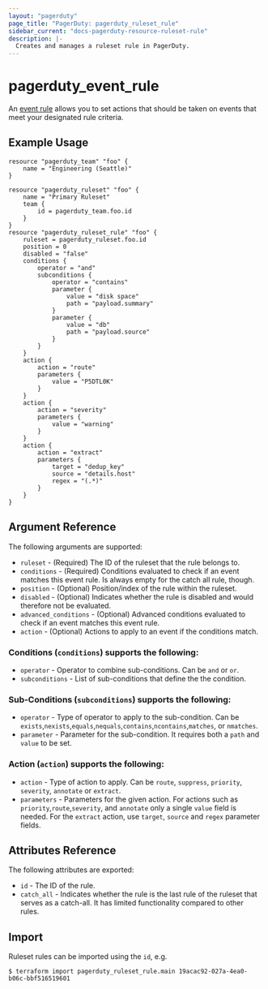 ```yaml
---
layout: "pagerduty"
page_title: "PagerDuty: pagerduty_ruleset_rule"
sidebar_current: "docs-pagerduty-resource-ruleset-rule"
description: |-
  Creates and manages a ruleset rule in PagerDuty.
---
```


# pagerduty\_event_rule

An [event rule](https://support.pagerduty.com/docs/rulesets#section-create-event-rules) allows you to set actions that should be taken on events that meet your designated rule criteria.

## Example Usage

```hcl
resource "pagerduty_team" "foo" {
    name = "Engineering (Seattle)"
}

resource "pagerduty_ruleset" "foo" {
	name = "Primary Ruleset"
	team { 
		id = pagerduty_team.foo.id
	}
}
resource "pagerduty_ruleset_rule" "foo" {
	ruleset = pagerduty_ruleset.foo.id
	position = 0
	disabled = "false"
	conditions {
		operator = "and"
		subconditions {
			operator = "contains"
			parameter {
				value = "disk space"
				path = "payload.summary"
			}
			parameter {
				value = "db"
				path = "payload.source"
			}
		}
	}
	action {
		action = "route"
		parameters {
			value = "P5DTL0K"
		}
	}
	action {
		action = "severity"
		parameters {
			value = "warning"
		}
	}
	action {
		action = "extract"
		parameters {
			target = "dedup_key"
			source = "details.host"
			regex = "(.*)"
		}
	}
}
```

## Argument Reference

The following arguments are supported:

* `ruleset` - (Required) The ID of the ruleset that the rule belongs to.
* `conditions` - (Required) Conditions evaluated to check if an event matches this event rule. Is always empty for the catch all rule, though.
* `position` - (Optional) Position/index of the rule within the ruleset.
* `disabled` - (Optional) Indicates whether the rule is disabled and would therefore not be evaluated.
* `advanced_conditions` - (Optional) Advanced conditions evaluated to check if an event matches this event rule.
* `action` - (Optional) Actions to apply to an event if the conditions match.

### Conditions (`conditions`) supports the following:
* `operator` - Operator to combine sub-conditions. Can be `and` or `or`.
* `subconditions` - List of sub-conditions that define the the condition. 

### Sub-Conditions (`subconditions`) supports the following:
* `operator` - Type of operator to apply to the sub-condition. Can be `exists`,`nexists`,`equals`,`nequals`,`contains`,`ncontains`,`matches`, or `nmatches`.
* `parameter` - Parameter for the sub-condition. It requires both a `path` and `value` to be set.
### Action (`action`) supports the following:
* `action` - Type of action to apply. Can be `route`, `suppress`, `priority`, `severity`, `annotate` or `extract`.
* `parameters` - Parameters for the given action. For actions such as `priority`,`route`,`severity`, and `annotate` only a single `value` field is needed. For the `extract` action, use `target`, `source` and `regex` parameter fields.  

## Attributes Reference

The following attributes are exported:

  * `id` - The ID of the rule.
  * `catch_all` - Indicates whether the rule is the last rule of the ruleset that serves as a catch-all. It has limited functionality compared to other rules.

## Import

Ruleset rules can be imported using the `id`, e.g.

```
$ terraform import pagerduty_ruleset_rule.main 19acac92-027a-4ea0-b06c-bbf516519601
```
